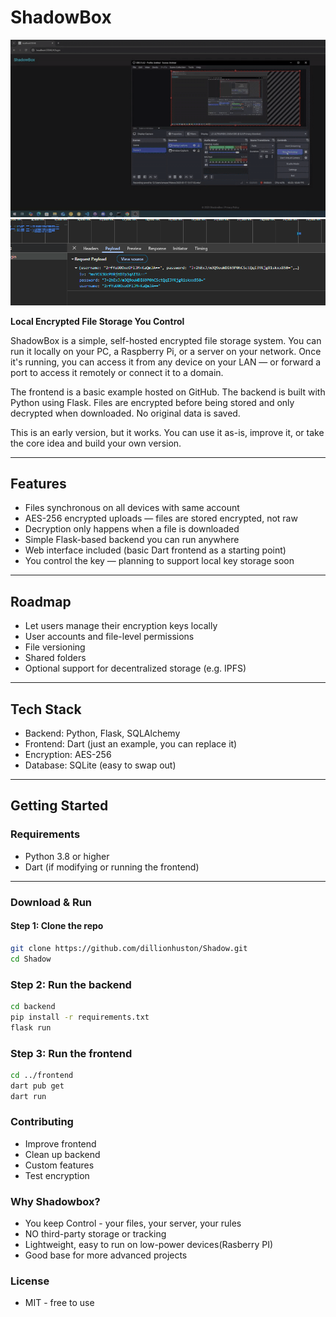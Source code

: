 # ShadowBox

![ShadowBox Demo](demo.gif)
![Everything Encrypted](ss.png)

**Local Encrypted File Storage You Control**

ShadowBox is a simple, self-hosted encrypted file storage system. You can run it locally on your PC, a Raspberry Pi, or a server on your network. Once it's running, you can access it from any device on your LAN — or forward a port to access it remotely or connect it to a domain.

The frontend is a basic example hosted on GitHub. The backend is built with Python using Flask. Files are encrypted before being stored and only decrypted when downloaded. No original data is saved.

This is an early version, but it works. You can use it as-is, improve it, or take the core idea and build your own version.

---

## Features
- Files synchronous on all devices with same account
- AES-256 encrypted uploads — files are stored encrypted, not raw
- Decryption only happens when a file is downloaded
- Simple Flask-based backend you can run anywhere
- Web interface included (basic Dart frontend as a starting point)
- You control the key — planning to support local key storage soon

---

## Roadmap

- Let users manage their encryption keys locally
- User accounts and file-level permissions
- File versioning
- Shared folders
- Optional support for decentralized storage (e.g. IPFS)

---

## Tech Stack

- Backend: Python, Flask, SQLAlchemy
- Frontend: Dart (just an example, you can replace it)
- Encryption: AES-256
- Database: SQLite (easy to swap out)

---

## Getting Started

### Requirements

- Python 3.8 or higher
- Dart (if modifying or running the frontend)

---

### Download & Run

#### Step 1: Clone the repo

```bash
git clone https://github.com/dillionhuston/Shadow.git
cd Shadow
```

### Step 2: Run the backend
```bash 
cd backend
pip install -r requirements.txt
flask run
```

### Step 3: Run the frontend
```bash
cd ../frontend
dart pub get
dart run

```

### Contributing 

-  Improve frontend 
-  Clean up backend
-  Custom features
-  Test encryption

### Why Shadowbox?

- You keep Control - your files, your server, your rules
- NO third-party storage or tracking 
- Lightweight, easy to run on low-power devices(Rasberry PI)
- Good base for more advanced projects

### License 

- MIT - free to use


